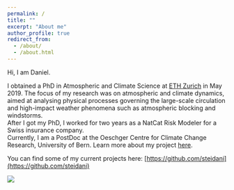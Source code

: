```yaml
---
permalink: /
title: ""
excerpt: "About me"
author_profile: true
redirect_from: 
  - /about/
  - /about.html
---
```



Hi, I am Daniel.  

I obtained a PhD in Atmospheric and Climate Science at [ETH Zurich](https://iac.ethz.ch/group/atmospheric-dynamics.html) in May 2019. The focus of my research was on atmospheric and climate dynamics, aimed at analysing physical processes governing the large-scale circulation and high-impact weather phenomena such as atmospheric blocking and windstorms.    
After I got my PhD, I worked for two years as a NatCat Risk Modeler for a Swiss insurance company.      
Currently, I am a PostDoc at the Oeschger Centre for Climate Change Research, University of Bern. Learn more about my project [here](https://www.geography.unibe.ch/about_us/staff/dr_steinfeld_daniel/index_eng.html).  

You can find some of my current projects here: [https://github.com/steidani](https://github.com/steidani)


![](http://steidani.github.io/images/animation_blocking.gif)


